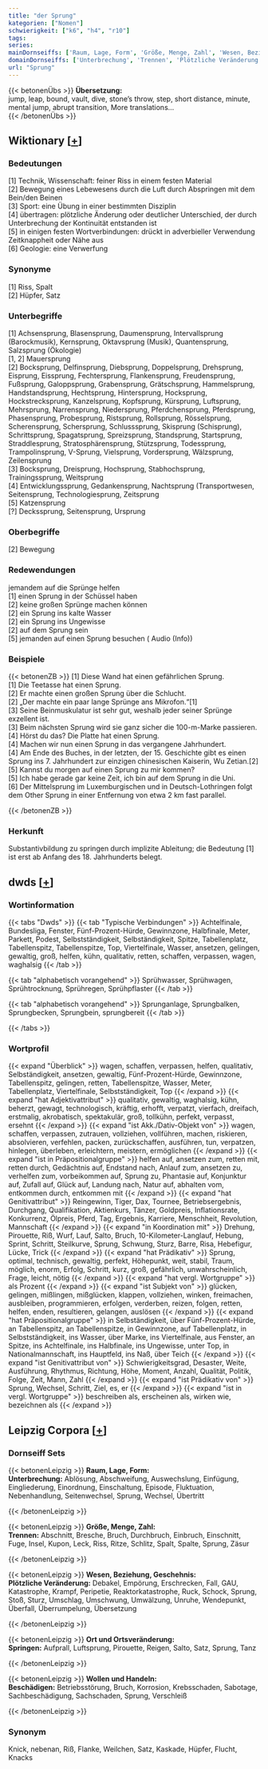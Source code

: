 ```yaml
---
title: "der Sprung"
kategorien: ["Nomen"]
schwierigkeit: ["k6", "h4", "r10"]
tags:
series:
mainDornseiffs: ['Raum, Lage, Form', 'Größe, Menge, Zahl', 'Wesen, Beziehung, Geschehnis', 'Ort und Ortsveränderung', 'Wollen und Handeln']
domainDornseiffs: ['Unterbrechung', 'Trennen', 'Plötzliche Veränderung', 'Springen', 'Beschädigen']
url: "Sprung"
---
```


{{< betonenÜbs >}}
**Übersetzung:**  
jump, leap, bound, vault, dive, stone’s throw, step, short distance, minute, mental jump, abrupt transition, More translations...  
{{< /betonenÜbs >}}

## Wiktionary [[+](https://de.wiktionary.org/wiki/Sprung)]

### Bedeutungen
[1] Technik, Wissenschaft: feiner Riss in einem festen Material  
[2] Bewegung eines Lebewesens durch die Luft durch Abspringen mit dem Bein/den Beinen  
[3] Sport: eine Übung in einer bestimmten Disziplin  
[4] übertragen: plötzliche Änderung oder deutlicher Unterschied, der durch Unterbrechung der Kontinuität entstanden ist  
[5] in einigen festen Wortverbindungen: drückt in adverbieller Verwendung Zeitknappheit oder Nähe aus  
[6] Geologie: eine Verwerfung  

### Synonyme
[1] Riss, Spalt  
[2] Hüpfer, Satz  

### Unterbegriffe
[1] Achsensprung, Blasensprung, Daumensprung, Intervallsprung (Barockmusik), Kernsprung, Oktavsprung (Musik), Quantensprung, Salzsprung (Ökologie)  
[1, 2] Mauersprung  
[2] Bocksprung, Delfinsprung, Diebsprung, Doppelsprung, Drehsprung, Eisprung, Eissprung, Fechtersprung, Flankensprung, Freudensprung, Fußsprung, Galoppsprung, Grabensprung, Grätschsprung, Hammelsprung, Handstandsprung, Hechtsprung, Hintersprung, Hocksprung, Hockstrecksprung, Kanzelsprung, Kopfsprung, Kürsprung, Luftsprung, Mehrsprung, Narrensprung, Niedersprung, Pferdchensprung, Pferdsprung, Phasensprung, Probesprung, Ristsprung, Rollsprung, Rösselsprung, Scherensprung, Schersprung, Schlusssprung, Skisprung (Schisprung), Schrittsprung, Spagatsprung, Spreizsprung, Standsprung, Startsprung, Straddlesprung, Stratosphärensprung, Stützsprung, Todessprung, Trampolinsprung, V-Sprung, Vielsprung, Vordersprung, Wälzsprung, Zeilensprung  
[3] Bocksprung, Dreisprung, Hochsprung, Stabhochsprung, Trainingssprung, Weitsprung  
[4] Entwicklungssprung, Gedankensprung, Nachtsprung (Transportwesen, Seitensprung, Technologiesprung, Zeitsprung  
[5] Katzensprung  
[?] Deckssprung, Seitensprung, Ursprung  

### Oberbegriffe
[2] Bewegung  

### Redewendungen
jemandem auf die Sprünge helfen  
[1] einen Sprung in der Schüssel haben  
[2] keine großen Sprünge machen können  
[2] ein Sprung ins kalte Wasser  
[2] ein Sprung ins Ungewisse  
[2] auf dem Sprung sein  
[5] jemanden auf einen Sprung besuchen ( Audio (Info))  

### Beispiele
{{< betonenZB >}}
[1] Diese Wand hat einen gefährlichen Sprung.  
[1] Die Teetasse hat einen Sprung.  
[2] Er machte einen großen Sprung über die Schlucht.  
[2] „Der machte ein paar lange Sprünge ans Mikrofon.“[1]  
[3] Seine Beinmuskulatur ist sehr gut, weshalb jeder seiner Sprünge exzellent ist.  
[3] Beim nächsten Sprung wird sie ganz sicher die 100-m-Marke passieren.  
[4] Hörst du das? Die Platte hat einen Sprung.  
[4] Machen wir nun einen Sprung in das vergangene Jahrhundert.  
[4] Am Ende des Buches, in der letzten, der 15. Geschichte gibt es einen Sprung ins 7. Jahrhundert zur einzigen chinesischen Kaiserin, Wu Zetian.[2]  
[5] Kannst du morgen auf einen Sprung zu mir kommen?  
[5] Ich habe gerade gar keine Zeit, ich bin auf dem Sprung in die Uni.  
[6] Der Mittelsprung im Luxemburgischen und in Deutsch-Lothringen folgt dem Other Sprung in einer Entfernung von etwa 2 km fast parallel.  

{{< /betonenZB >}}
### Herkunft
Substantivbildung zu springen durch implizite Ableitung; die Bedeutung [1] ist erst ab Anfang des 18. Jahrhunderts belegt.  



## dwds [[+](https://www.dwds.de/wb/Sprung)]

### Wortinformation
{{< tabs "Dwds" >}}
{{< tab "Typische Verbindungen" >}}
Achtelfinale, Bundesliga, Fenster, Fünf-Prozent-Hürde, Gewinnzone, Halbfinale, Meter, Parkett, Podest, Selbstständigkeit, Selbständigkeit, Spitze, Tabellenplatz, Tabellenspitz, Tabellenspitze, Top, Viertelfinale, Wasser, ansetzen, gelingen, gewaltig, groß, helfen, kühn, qualitativ, retten, schaffen, verpassen, wagen, waghalsig
{{< /tab >}}

{{< tab "alphabetisch vorangehend" >}}
Sprühwasser, Sprühwagen, Sprühtrocknung, Sprühregen, Sprühpflaster
{{< /tab >}}

{{< tab "alphabetisch vorangehend" >}}
Sprunganlage, Sprungbalken, Sprungbecken, Sprungbein, sprungbereit
{{< /tab >}}

{{< /tabs >}}

### Wortprofil
{{< expand "Überblick" >}} wagen, schaffen, verpassen, helfen, qualitativ, Selbständigkeit, ansetzen, gewaltig, Fünf-Prozent-Hürde, Gewinnzone, Tabellenspitz, gelingen, retten, Tabellenspitze, Wasser, Meter, Tabellenplatz, Viertelfinale, Selbstständigkeit, Top {{< /expand >}}
{{< expand "hat Adjektivattribut" >}} qualitativ, gewaltig, waghalsig, kühn, beherzt, gewagt, technologisch, kräftig, erhofft, verpatzt, vierfach, dreifach, erstmalig, akrobatisch, spektakulär, groß, tollkühn, perfekt, verpasst, ersehnt {{< /expand >}}
{{< expand "ist Akk./Dativ-Objekt von" >}} wagen, schaffen, verpassen, zutrauen, vollziehen, vollführen, machen, riskieren, absolvieren, verfehlen, packen, zurückschaffen, ausführen, tun, verpatzen, hinlegen, überleben, erleichtern, meistern, ermöglichen {{< /expand >}}
{{< expand "ist in Präpositionalgruppe" >}} helfen auf, ansetzen zum, retten mit, retten durch, Gedächtnis auf, Endstand nach, Anlauf zum, ansetzen zu, verhelfen zum, vorbeikommen auf, Sprung zu, Phantasie auf, Konjunktur auf, Zufall auf, Glück auf, Landung nach, Natur auf, abhalten vom, entkommen durch, entkommen mit {{< /expand >}}
{{< expand "hat Genitivattribut" >}} Reingewinn, Tiger, Dax, Tournee, Betriebsergebnis, Durchgang, Qualifikation, Aktienkurs, Tänzer, Goldpreis, Inflationsrate, Konkurrenz, Ölpreis, Pferd, Tag, Ergebnis, Karriere, Menschheit, Revolution, Mannschaft {{< /expand >}}
{{< expand "in Koordination mit" >}} Drehung, Pirouette, Riß, Wurf, Lauf, Salto, Bruch, 10-Kilometer-Langlauf, Hebung, Sprint, Schritt, Steilkurve, Sprung, Schwung, Sturz, Barre, Risa, Hebefigur, Lücke, Trick {{< /expand >}}
{{< expand "hat Prädikativ" >}} Sprung, optimal, technisch, gewaltig, perfekt, Höhepunkt, weit, stabil, Traum, möglich, enorm, Erfolg, Schritt, kurz, groß, gefährlich, unwahrscheinlich, Frage, leicht, nötig {{< /expand >}}
{{< expand "hat vergl. Wortgruppe" >}} als Prozent {{< /expand >}}
{{< expand "ist Subjekt von" >}} glücken, gelingen, mißlingen, mißglücken, klappen, vollziehen, winken, freimachen, ausbleiben, programmieren, erfolgen, verderben, reizen, folgen, retten, helfen, enden, resultieren, gelangen, auslösen {{< /expand >}}
{{< expand "hat Präpositionalgruppe" >}} in Selbständigkeit, über Fünf-Prozent-Hürde, an Tabellenspitz, an Tabellenspitze, in Gewinnzone, auf Tabellenplatz, in Selbstständigkeit, ins Wasser, über Marke, ins Viertelfinale, aus Fenster, an Spitze, ins Achtelfinale, ins Halbfinale, ins Ungewisse, unter Top, in Nationalmannschaft, ins Hauptfeld, ins Naß, über Teich {{< /expand >}}
{{< expand "ist Genitivattribut von" >}} Schwierigkeitsgrad, Desaster, Weite, Ausführung, Rhythmus, Richtung, Höhe, Moment, Anzahl, Qualität, Politik, Folge, Zeit, Mann, Zahl {{< /expand >}}
{{< expand "ist Prädikativ von" >}} Sprung, Wechsel, Schritt, Ziel, es, er {{< /expand >}}
{{< expand "ist in vergl. Wortgruppe" >}} beschreiben als, erscheinen als, wirken wie, bezeichnen als {{< /expand >}}

## Leipzig Corpora [[+](https://corpora.uni-leipzig.de/en/res?word=Sprung&corpusId=deu_newscrawl-public_2018)]

### Dornseiff Sets
{{< betonenLeipzig >}}
**Raum, Lage, Form:**  
**Unterbrechung:** Ablösung, Abschweifung, Auswechslung, Einfügung, Eingliederung, Einordnung, Einschaltung, Episode, Fluktuation, Nebenhandlung, Seitenwechsel, Sprung, Wechsel, Übertritt  

{{< /betonenLeipzig >}}


{{< betonenLeipzig >}}
**Größe, Menge, Zahl:**  
**Trennen:** Abschnitt, Bresche, Bruch, Durchbruch, Einbruch, Einschnitt, Fuge, Insel, Kupon, Leck, Riss, Ritze, Schlitz, Spalt, Spalte, Sprung, Zäsur  

{{< /betonenLeipzig >}}


{{< betonenLeipzig >}}
**Wesen, Beziehung, Geschehnis:**  
**Plötzliche Veränderung:** Debakel, Empörung, Erschrecken, Fall, GAU, Katastrophe, Krampf, Peripetie, Reaktorkatastrophe, Ruck, Schock, Sprung, Stoß, Sturz, Umschlag, Umschwung, Umwälzung, Unruhe, Wendepunkt, Überfall, Überrumpelung, Übersetzung  

{{< /betonenLeipzig >}}


{{< betonenLeipzig >}}
**Ort und Ortsveränderung:**  
**Springen:** Aufprall, Luftsprung, Pirouette, Reigen, Salto, Satz, Sprung, Tanz  

{{< /betonenLeipzig >}}


{{< betonenLeipzig >}}
**Wollen und Handeln:**  
**Beschädigen:** Betriebsstörung, Bruch, Korrosion, Krebsschaden, Sabotage, Sachbeschädigung, Sachschaden, Sprung, Verschleiß  

{{< /betonenLeipzig >}}

### Synonym
Knick, nebenan, Riß, Flanke, Weilchen, Satz, Kaskade, Hüpfer, Flucht, Knacks

